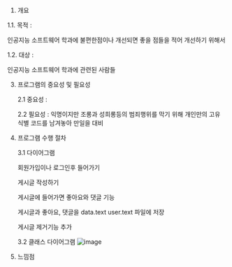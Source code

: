 1. 개요
   
1.1. 목적 :
   
   인공지능 소프트웨어 학과에 불편한점이나 개선되면 좋을 점들을 적어 개선하기 위해서
   
1.2. 대상 :
   
   인공지능 소프트웨어 학과에 관련된 사람들
   
3. 프로그램의 중요성 및 필요성
   
   2.1 중요성 :
   
   2.2 필요성 :
     익명이지만 조롱과 성희롱등의 범죄행위를 막기 위해 개인만의 고유 식별 코드를 남겨놓아 만일을 대비

4. 프로그램 수행 절차
   
   3.1 다이어그램

      회원가입이나 로그인후 들어가기
   
     게시글 작성하기
   
     게시글에 들어가면 좋아요와 댓글 기능
   
     게시글과 좋아요, 댓글을 data.text user.text 파일에 저장
   
     게시글 제거기능 추가
   
   3.2 클래스 다이어그램
   ![image](https://github.com/user-attachments/assets/78d8f9d0-1430-4b79-a7fc-a3b6ec5cdff5)
   
5. 느낌점
